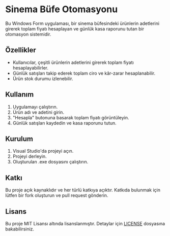 # Sinema Büfe Otomasyonu

Bu Windows Form uygulaması, bir sinema büfesindeki ürünlerin adetlerini girerek toplam fiyatı hesaplayan ve günlük kasa raporunu tutan bir otomasyon sistemidir.

## Özellikler

- Kullanıcılar, çeşitli ürünlerin adetlerini girerek toplam fiyatı hesaplayabilirler.
- Günlük satışları takip ederek toplam ciro ve kâr-zarar hesaplanabilir.
- Ürün stok durumu izlenebilir.

## Kullanım

1. Uygulamayı çalıştırın.
2. Ürün adı ve adetini girin.
3. "Hesapla" butonuna basarak toplam fiyatı görüntüleyin.
4. Günlük satışları kaydedin ve kasa raporunu tutun.



## Kurulum

1. Visual Studio'da projeyi açın.
2. Projeyi derleyin.
3. Oluşturulan .exe dosyasını çalıştırın.

## Katkı

Bu proje açık kaynaklıdır ve her türlü katkıya açıktır. Katkıda bulunmak için lütfen bir fork oluşturun ve pull request gönderin.

## Lisans

Bu proje MIT Lisansı altında lisanslanmıştır. Detaylar için [LICENSE](LICENSE) dosyasına bakabilirsiniz.

